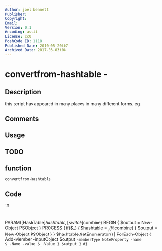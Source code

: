 ```yaml
---
Author: joel bennett
Publisher: 
Copyright: 
Email: 
Version: 0.1
Encoding: ascii
License: cc0
PoshCode ID: 1118
Published Date: 2010-05-20t07
Archived Date: 2017-03-03t08
---
```


# convertfrom-hashtable - 

## Description

this script has appeared in many places in many different forms. eg

## Comments



## Usage



## TODO



## function

`convertfrom-hashtable`

## Code

`#
 #
 PARAM([HashTable]$hashtable,[switch]$combine)
 BEGIN { $output = New-Object PSObject }
 PROCESS {
 if($_) { 
    $hashtable = $_;
    if(!$combine) {
       $output = New-Object PSObject
    }
 }
    $hashtable.GetEnumerator() | 
       ForEach-Object { Add-Member -inputObject $output `
 	  	-memberType NoteProperty -name $_.Name -value $_.Value }
    $output
 }
 #}
`

